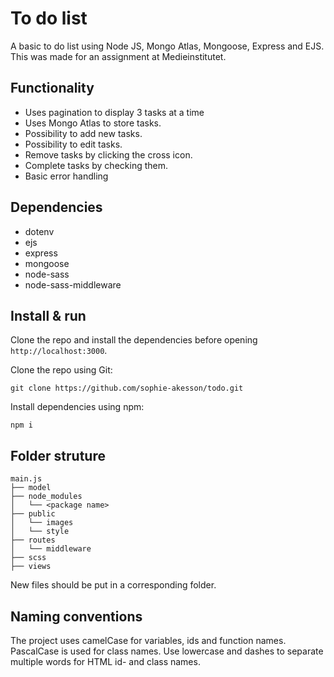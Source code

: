 # To do list

A basic to do list using Node JS, Mongo Atlas, Mongoose, Express and EJS. This was made for an assignment at Medieinstitutet.

## Functionality

- Uses pagination to display 3 tasks at a time
- Uses Mongo Atlas to store tasks.
- Possibility to add new tasks.
- Possibility to edit tasks.
- Remove tasks by clicking the cross icon.
- Complete tasks by checking them.
- Basic error handling

## Dependencies

- dotenv
- ejs
- express
- mongoose
- node-sass
- node-sass-middleware

##  Install & run

Clone the repo and install the dependencies before opening `http://localhost:3000`.

Clone the repo using Git:
```
git clone https://github.com/sophie-akesson/todo.git
```

Install dependencies using npm:
```
npm i
```

## Folder struture

```
main.js
├── model
├── node_modules
│   └── <package name>
├── public
│   └── images
│   └── style
├── routes
│   └── middleware
├── scss
├── views
```

New files should be put in a corresponding folder. 

## Naming conventions

The project uses camelCase for variables, ids and function names. PascalCase is used for class names. Use lowercase and dashes to separate multiple words for HTML id- and class names.
